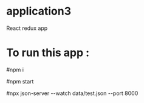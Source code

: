 # application3
React redux app

# To run this app :
#npm i

#npm start

#npx json-server --watch data/test.json --port 8000
